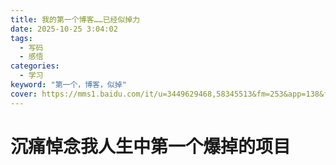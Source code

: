 ```yaml
---
title: 我的第一个博客……已经似掉力
date: 2025-10-25 3:04:02
tags:
  - 写码
  - 感悟
categories:
  - 学习
keyword: "第一个，博客，似掉"
cover: https://mms1.baidu.com/it/u=3449629468,58345513&fm=253&app=138&f=JPEG?w=500&h=667
---
```


# 沉痛悼念我人生中第一个爆掉的项目

